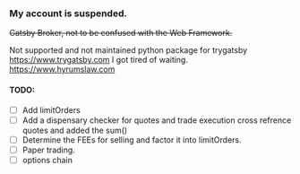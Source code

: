 ### My account is suspended.
~~Gatsby Broker, not to be confused with the Web Framework.~~

Not supported and not maintained python package for  trygatsby  https://www.trygatsby.com
I got tired of waiting. https://www.hyrumslaw.com






####  TODO:

- [ ] Add limitOrders 
- [ ] Add a dispensary checker for quotes and trade execution cross refrence quotes and added the sum()
- [ ] Determine the FEEs for selling and factor it into limitOrders.  
- [ ] Paper trading.
- [ ] options chain 
